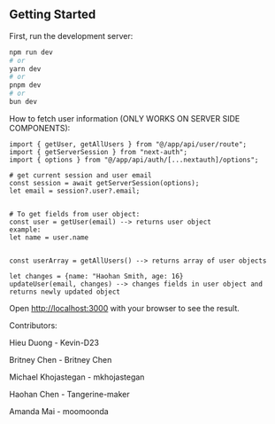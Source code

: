## Getting Started

First, run the development server:

```bash
npm run dev
# or
yarn dev
# or
pnpm dev
# or
bun dev
```

How to fetch user information (ONLY WORKS ON SERVER SIDE COMPONENTS):
```
import { getUser, getAllUsers } from "@/app/api/user/route";
import { getServerSession } from "next-auth";
import { options } from "@/app/api/auth/[...nextauth]/options";

# get current session and user email
const session = await getServerSession(options);
let email = session?.user?.email;


# To get fields from user object:
const user = getUser(email) --> returns user object
example: 
let name = user.name


const userArray = getAllUsers() --> returns array of user objects

let changes = {name: "Haohan Smith, age: 16}
updateUser(email, changes) --> changes fields in user object and returns newly updated object
```

Open [http://localhost:3000](http://localhost:3000) with your browser to see the result.

Contributors:

Hieu Duong - Kevin-D23

Britney Chen - Britney Chen

Michael Khojastegan - mkhojastegan

Haohan Chen - Tangerine-maker

Amanda Mai - moomoonda
